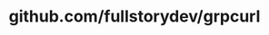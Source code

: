 ---
layout: post
title: github.com/fullstorydev/grpcurl
categories: link
tags: [انگلیسی, برنامه‌نویسی]
---